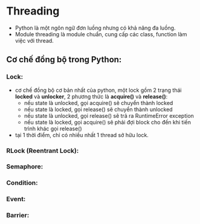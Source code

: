 # Threading

- Python là một ngôn ngữ đơn luồng nhưng có khả năng đa luồng.
- Module threading là module chuẩn, cung cấp các class, function làm việc với thread.

## Cơ chế đồng bộ trong Python:

### Lock:
- cơ chế đồng bộ cơ bản nhất của python, một lock gồm 2 trạng thái **locked** và **unlocker**, 2 phương thức là **acquire()** và **release()**:
    - nếu state là unlocked, gọi acquire() sẽ chuyển thành locked
    - nếu state là locked, gọi release() sẽ chuyển thành unlocked
    - nếu state là unlocked, gọi release() sẽ trả ra RuntimeError exception
    - nếu state là locked, gọi acquire() sẽ phải đợi block cho đến khi tiến trình khác gọi release()
- tại 1 thời điểm, chỉ có nhiều nhất 1 thread sở hữu lock.



### RLock (Reentrant Lock):
### Semaphore:
### Condition:
### Event:
### Barrier:
